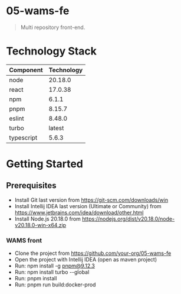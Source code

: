 # 05-wams-fe

> Multi repository front-end.

# Technology Stack

| Component  | Technology |
| ---------- | ---------- |
| node       | 20.18.0    |
| react      | 17.0.38    |
| npm        | 6.1.1      |
| pnpm       | 8.15.7     |
| eslint     | 8.48.0     |
| turbo      | latest     |
| typescript | 5.6.3      |

# Getting Started

## Prerequisites

- Install Git last version from https://git-scm.com/downloads/win
- Install Intellij IDEA last version (Ultimate or Community) from https://www.jetbrains.com/idea/download/other.html
- Install Node.js 20.18.0 from https://nodejs.org/dist/v20.18.0/node-v20.18.0-win-x64.zip

### WAMS front

- Clone the project from https://github.com/your-org/05-wams-fe
- Open the project with Intellij IDEA (open as maven project)
- Run: npm install -g pnpm@9.12.3
- Run: npm install turbo --global
- Run: pnpm install
- Run: pnpm run build:docker-prod
